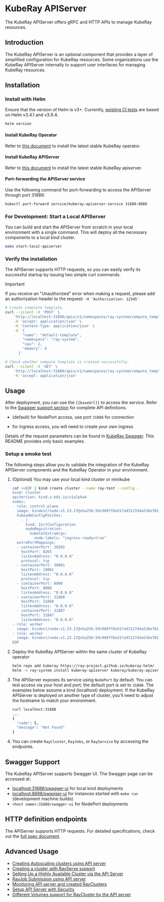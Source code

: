 <!-- markdownlint-disable MD013 -->
# KubeRay APIServer

The KubeRay APIServer offers gRPC and HTTP APIs to manage KubeRay resources.

## Introduction

The KubeRay APIServer is an optional component that provides a layer of simplified configuration for KubeRay resources. Some organizations use the KubeRay APIServer internally to support user interfaces for managing KubeRay resources.

## Installation

### Install with Helm

Ensure that the version of Helm is v3+. Currently, [existing CI tests](https://github.com/ray-project/kuberay/blob/master/.github/workflows/helm-lint.yaml) are based on Helm v3.4.1 and v3.9.4.

```sh
helm version
```

#### Install KubeRay Operator

Refer to [this document](https://docs.ray.io/en/master/cluster/kubernetes/getting-started/kuberay-operator-installation.html#kuberay-operator-deploy) to install the latest stable KubeRay operator.

#### Install KubeRay APIServer

Refer to [this document](../helm-chart/kuberay-apiserver/README.md) to install the latest stable KubeRay apiserver.

#### Port-forwarding the APIServer service

Use the following command for port-forwarding to access the APIServer through port 31888:

```sh
kubectl port-forward service/kuberay-apiserver-service 31888:8888
```

### For Development: Start a Local APIServer

You can build and start the APIServer from scratch in your local environment with a single command. This will deploy all the necessary components to a local kind cluster.

```sh
make start-local-apiserver
```

### Verify the installation

The APIServer supports HTTP requests, so you can easily verify its successful startup by issuing two simple curl commands.

> [!IMPORTANT]
> If you receive an "Unauthorized" error when making a request, please add an
> authorization header to the request: `-H 'Authorization: 12345'`

```sh
# Create complete template.
curl --silent -X 'POST' \
    'http://localhost:31888/apis/v1/namespaces/ray-system/compute_templates' \
    -H 'accept: application/json' \
    -H 'Content-Type: application/json' \
    -d '{
        "name": "default-template",
        "namespace": "ray-system",
        "cpu": 2,
        "memory": 4
      }'

# Check whether compute template is created successfully.
curl --silent -X 'GET' \
    'http://localhost:31888/apis/v1/namespaces/ray-system/compute_templates' \
    -H 'accept: application/json'
```

## Usage

After deployment, you can use the `{{baseUrl}}` to access the service. Refer to the [Swagger support section](https://ray-project.github.io/kuberay/components/apiserver/#swagger-support) for complete API definitions.

- (default) for NodePort access, use port `31888` for connection

- for ingress access, you will need to create your own ingress

Details of the request parameters can be found in [KubeRay Swagger](https://github.com/ray-project/kuberay/tree/master/proto/swagger). This README provides only basic examples.

### Setup a smoke test

The following steps allow you to validate the integration of the KubeRay APIServer components and the KubeRay Operator in your environment.

1. (Optional) You may use your local kind cluster or minikube

    ```bash
    cat <<EOF | kind create cluster --name ray-test --config -
    kind: Cluster
    apiVersion: kind.x-k8s.io/v1alpha4
    nodes:
    - role: control-plane
      image: kindest/node:v1.23.17@sha256:59c989ff8a517a93127d4a536e7014d28e235fb3529d9fba91b3951d461edfdb
      kubeadmConfigPatches:
        - |
          kind: InitConfiguration
          nodeRegistration:
            kubeletExtraArgs:
              node-labels: "ingress-ready=true"
      extraPortMappings:
      - containerPort: 30265
        hostPort: 8265
        listenAddress: "0.0.0.0"
        protocol: tcp
      - containerPort: 30001
        hostPort: 10001
        listenAddress: "0.0.0.0"
        protocol: tcp
      - containerPort: 8000
        hostPort: 8000
        listenAddress: "0.0.0.0"
      - containerPort: 31888
        hostPort: 31888
        listenAddress: "0.0.0.0"
      - containerPort: 31887
        hostPort: 31887
        listenAddress: "0.0.0.0"
    - role: worker
      image: kindest/node:v1.23.17@sha256:59c989ff8a517a93127d4a536e7014d28e235fb3529d9fba91b3951d461edfdb
    - role: worker
      image: kindest/node:v1.23.17@sha256:59c989ff8a517a93127d4a536e7014d28e235fb3529d9fba91b3951d461edfdb
    EOF
    ```

2. Deploy the KubeRay APIServer within the same cluster of KubeRay operator

    ```sh
    helm repo add kuberay https://ray-project.github.io/kuberay-helm/
    helm -n ray-system install kuberay-apiserver kuberay/kuberay-apiserver -n ray-system --create-namespace
    ```

3. The APIServer exposes its service using `NodePort` by default. You can test access via your host and port; the default port is set to `31888`. The examples below assume a kind (localhost) deployment. If the KubeRay APIServer is deployed on another type of cluster, you'll need to adjust the hostname to match your environment.

    ```sh
    curl localhost:31888
    ...
    {
      "code": 5,
      "message": "Not Found"
    }
    ```

4. You can create `RayCluster`, `RayJobs`, or `RayService` by accessing the endpoints.

## Swagger Support

The KubeRay APIServer supports Swagger UI. The Swagger page can be accessed at:

- [localhost:31888/swagger-ui](localhost:31888/swagger-ui) for local kind deployments
- [localhost:8888/swagger-ui](localhost:8888/swagger-ui) for instances started with `make run` (development machine builds)
- `<host name>:31888/swagger-ui` for NodePort deployments

## HTTP definition endpoints

The APIServer supports HTTP requests. For detailed specifications, check out the [full spec document](HttpRequestSpec.md).

## Advanced Usage

- [Creating Autoscaling clusters using API server](./Autoscaling.md)
- [Creating a cluster with RayServe support](./CreatingServe.md)
- [Setting Up a Highly Available Cluster via the API Server](./HACluster.md)
- [RayJob Submission using API server](./JobSubmission.md)
- [Monitoring API server and created RayClusters](./Monitoring.md)
- [Setup API Server with Security](./SecuringImplementation.md)
- [Different Volumes support for RayCluster by the API server](./Volumes.md)
